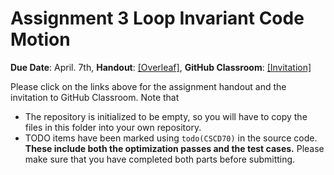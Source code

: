 # Assignment 3 Loop Invariant Code Motion

**Due Date**: April. 7th, **Handout**:
[\[Overleaf\]](https://www.overleaf.com/read/cncbrtszrfpx), **GitHub
Classroom**: [\[Invitation\]](https://classroom.github.com/a/PLVehVFF)

Please click on the links above for the assignment handout and the invitation to
GitHub Classroom. Note that

- The repository is initialized to be empty, so you will have to copy the files
  in this folder into your own repository.
- TODO items have been marked using `todo(CSCD70)` in the source code. **These
  include both the optimization passes and the test cases.** Please make sure
  that you have completed both parts before submitting.
